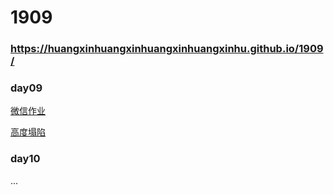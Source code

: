 # 1909

### https://huangxinhuangxinhuangxinhuangxinhu.github.io/1909/

### day09

<p><a href="https://huangxinhuangxinhuangxinhuangxinhu.github.io/1909/hx09/html/微信.html">微信作业</a></p>

<p><a href="https://huangxinhuangxinhuangxinhuangxinhu.github.io/1909/hx09/html/高度塌陷.html">高度塌陷</a></p>

### day10
...